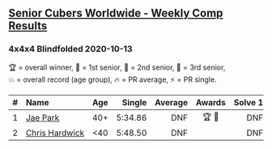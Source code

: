 <style>table {white-space: nowrap;}</style>

## [Senior Cubers Worldwide - Weekly Comp Results](/scw-comp/results/)
### 4x4x4 Blindfolded 2020-10-13

<span style="white-space: nowrap;">🏆 = overall winner</span>, <span style="white-space: nowrap;">🥇 = 1st senior</span>, <span style="white-space: nowrap;">🥈 = 2nd senior</span>, <span style="white-space: nowrap;">🥉 = 3rd senior</span>, <span style="white-space: nowrap;">💥 = overall record (age group)</span>, <span style="white-space: nowrap;">🔥 = PR average</span>, <span style="white-space: nowrap;">⚡ = PR single</span>.

| # | Name | Age | Single | Average | Awards | Solve 1 | Solve 2 | Solve 3 | Video |
| :--: | :-- | :--: | --: | --: | :--: | --: | --: | --: | :-- |
| 1 | [Jae Park](../../persons/jae_park/444bf.md) | 40+ | 5:34.86 | DNF | 🏆 🥇 | DNF | DNF | 5:34.86 | [Desktop](https://www.facebook.com/events/773544990104744/permalink/776080283184548) / [Mobile](https://m.facebook.com/events/773544990104744?view=permalink&id=776080283184548) |
| 2 | [Chris Hardwick](../../persons/chris_hardwick/444bf.md) | <40 | 5:48.50 | DNF |  | DNF | 10:11.84 | 5:48.50 | [Desktop](https://www.facebook.com/events/773544990104744/permalink/774265586699351) / [Mobile](https://m.facebook.com/events/773544990104744?view=permalink&id=774265586699351) |

<!-- Global site tag (gtag.js) - Google Analytics -->
<script async src="https://www.googletagmanager.com/gtag/js?id=UA-86348435-3"></script>
<script>window.dataLayer = window.dataLayer || []; function gtag() {dataLayer.push(arguments);} gtag('js', new Date()); gtag('config', 'UA-86348435-3');</script>
